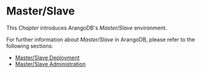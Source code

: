 Master/Slave
============

This _Chapter_ introduces ArangoDB's _Master/Slave_ environment.

For further information about _Master/Slave_ in ArangoDB, please refer to the following
sections:

- [Master/Slave Deployment](../../Deployment/MasterSlave/README.md)
- [Master/Slave Administration](../../Administration/MasterSlave/README.md)

